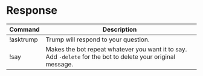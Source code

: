 # Response

| Command   | Description                                                                                                      |
|-----------|------------------------------------------------------------------------------------------------------------------|
| !asktrump | Trump will respond to your question.                                                                             |
| !say      | Makes the bot repeat whatever you want it to say. Add ```-delete``` for the bot to delete your original message. |

